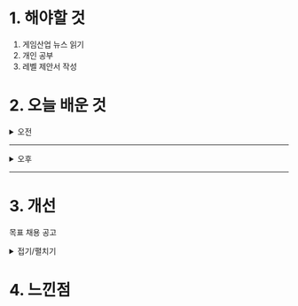 
# 1. 해야할 것

1. 게임산업 뉴스 읽기 
2. 개인 공부  
3. 레벨 제안서 작성



# 2. 오늘 배운 것

<details>
<summary>오전</summary>

## 오늘의 뉴스
### [기사: 대한민국의 산나비](https://www.inven.co.kr/webzine/news/?news=302178)
![image](https://github.com/user-attachments/assets/6db930d6-8663-416e-ac86-43f004c3c158)
```
스토리가 얼마나 강력한 힘을 가지는지 알려준 게임
플랫포머 게임 특유의 재미도 있지만
이 게임은 그 모든 컨텐츠와 시스템이 스토리에 집중할 수 있게 도와준다.
이런 기획의 힘은 플레이어의 경험을 잘 설계하는게 아닐까?
```
</details>

****

<details>
<summary>오후</summary>


</details>

****


# 3. 개선
목표 채용 공고

<details>
<summary>접기/펼치기</summary>

![image](https://github.com/user-attachments/assets/20a1b919-21ee-4627-be48-4455dd8cccb3)

## 레벨 구상
[유튜브: 오버킬 시나리오 시연](https://www.youtube.com/watch?v=r1ylKBzTy9g)

[유튜브: 오버킬 정예 시연](https://www.youtube.com/watch?v=33MR3MifGbU)

[나무위키: 오버킬](https://namu.wiki/w/%ED%94%84%EB%A1%9C%EC%A0%9D%ED%8A%B8%20%EC%98%A4%EB%B2%84%ED%82%AC)

[채용공고: 오버킬 레벨디자인](https://career.nexon.com/user/recruit/member/postDetail?joinCorp=NO&reNo=20250006&currentPage=0)
</details>



# 4. 느낀점

